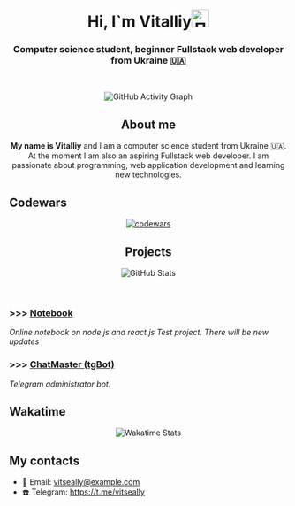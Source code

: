 <h1 align="center">
  Hi, I`m Vitalliy<img src="https://github.com/blackcater/blackcater/raw/main/images/Hi.gif" height="32" alt="Привет!" />
</h1>

<h3 align="center">Computer science student, beginner Fullstack web developer from Ukraine 🇺🇦</h3>
<br/>
<p align="center">
  <img src="https://github-readme-activity-graph.vercel.app/graph?username=ViTseAlly&theme=react-dark" alt="GitHub Activity Graph" />
</p>

<h2 align="center">About me</h2>
<p align="center">
  <b>My name is Vitalliy</b> and I am a computer science student from Ukraine 🇺🇦. At the moment I am also an aspiring Fullstack web developer. I am passionate about programming, web application development and learning new technologies.
</p>

## Codewars

<p align="center">
  <a href="https://www.codewars.com/users/Vitalliy">
    <img src="https://www.codewars.com/users/Vitalliy/badges/large" alt="codewars" />
  </a>
</p>

<h2 align="center">Projects</h2>

<p align="center">
  <img src="https://github-readme-stats.vercel.app/api?username=ViTseAlly&show_icons=true&theme=tokyonight" alt="GitHub Stats" />
</p>

<br/>

### >>> <a href="https://github.com/ViTseAlly/Notebook">Notebook</a>

_Online notebook on node.js and react.js Test project. There will be new updates_


### >>> <a href="https://github.com/ViTseAlly/ChatMaster">ChatMaster (tgBot)</a>

_Telegram administrator bot._

## Wakatime

<p align="center">
  <img src="https://wakatime.com/share/@5d3893b1-73fb-4e14-b4ce-657f64d01fd9/27ce9098-53c2-4850-84f8-da9f93aea7ec.svg" alt="Wakatime Stats" />
</p>

## My contacts
- 📧 Email: vitseally@example.com
- ☎️ Telegram: https://t.me/vitseally


